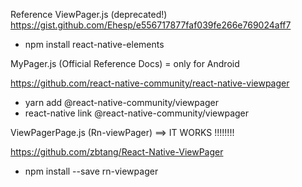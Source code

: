 Reference ViewPager.js (deprecated!)
https://gist.github.com/Ehesp/e556717877faf039fe266e769024aff7

- npm install react-native-elements


MyPager.js (Official Reference Docs) = only for Android

https://github.com/react-native-community/react-native-viewpager
- yarn add @react-native-community/viewpager
- react-native link @react-native-community/viewpager

ViewPagerPage.js (Rn-viewPager) ==> IT WORKS !!!!!!!!

https://github.com/zbtang/React-Native-ViewPager
- npm install --save rn-viewpager